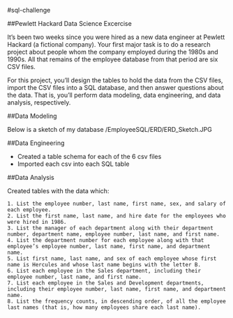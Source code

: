 #sql-challenge

##Pewlett Hackard Data Science Excercise

It’s been two weeks since you were hired as a new data engineer at Pewlett Hackard (a fictional company). Your first major task is to do a research project about people whom the company employed during the 1980s and 1990s. All that remains of the employee database from that period are six CSV files.

For this project, you’ll design the tables to hold the data from the CSV files, import the CSV files into a SQL database, and then answer questions about the data. That is, you’ll perform data modeling, data engineering, and data analysis, respectively.

##Data Modeling

Below is a sketch of my database
/EmployeeSQL/ERD/ERD_Sketch.JPG

##Data Engineering

- Created a table schema for each of the 6 csv files
- Imported each csv into each SQL table

##Data Analysis

Created tables with the data which:

    1. List the employee number, last name, first name, sex, and salary of each employee.
    2. List the first name, last name, and hire date for the employees who were hired in 1986.
    3. List the manager of each department along with their department number, department name, employee number, last name, and first name.
    4. List the department number for each employee along with that employee’s employee number, last name, first name, and department name.
    5. List first name, last name, and sex of each employee whose first name is Hercules and whose last name begins with the letter B.
    6. List each employee in the Sales department, including their employee number, last name, and first name.
    7. List each employee in the Sales and Development departments, including their employee number, last name, first name, and department name.
    8. List the frequency counts, in descending order, of all the employee last names (that is, how many employees share each last name).
